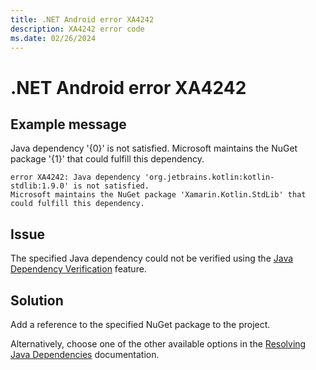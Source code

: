 ```yaml
---
title: .NET Android error XA4242
description: XA4242 error code
ms.date: 02/26/2024
---
```

# .NET Android error XA4242

## Example message

Java dependency '{0}' is not satisfied. Microsoft maintains the NuGet package '{1}' that could fulfill this dependency.

```
error XA4242: Java dependency 'org.jetbrains.kotlin:kotlin-stdlib:1.9.0' is not satisfied.
Microsoft maintains the NuGet package 'Xamarin.Kotlin.StdLib' that could fulfill this dependency.
```

## Issue

The specified Java dependency could not be verified using the [Java Dependency Verification](../JavaDependencyVerification.md)
feature.

## Solution

Add a reference to the specified NuGet package to the project.

Alternatively, choose one of the other available options in the [Resolving Java Dependencies](../ResolvingJavaDependencies.md)
documentation.
